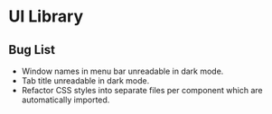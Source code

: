 # UI Library

## Bug List

- Window names in menu bar unreadable in dark mode.
- Tab title unreadable in dark mode.
- Refactor CSS styles into separate files per component which are automatically imported.
